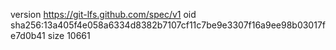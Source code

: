 version https://git-lfs.github.com/spec/v1
oid sha256:13a405f4e058a6334d8382b7107cf11c7be9e3307f16a9ee98b03017fe7d0b41
size 10661
